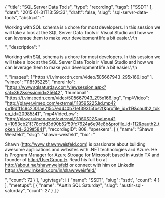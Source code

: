 {
  "title": "SQL Server Data Tools",
  "type": "recording",
  "tags": [
    "SSDT"
  ],
  "date": "2015-01-31T13:59:33",
  "draft": false,
  "slug": "sql-server-data-tools",
  "abstract": "<p>Working with SQL schema is a chore for most developers. In this session we will take a look at the SQL Server Data Tools in Visual Studio and how we can leverage them to make your development life a bit easier.\r\n</p>",
  "description": "<p>Working with SQL schema is a chore for most developers. In this session we will take a look at the SQL Server Data Tools in Visual Studio and how we can leverage them to make your development life a bit easier.\r\n</p>",
  "images": [
    "https://i.vimeocdn.com/video/505667943_295x166.jpg"
  ],
  "vimeo": "118595225",
  "moreinfo": "https://www.sqlsaturday.com/viewsession.aspx?sat=362&sessionid=25642",
  "thumbnail": "https://i.vimeocdn.com/video/505667943_295x166.jpg",
  "mp4Video": "http://player.vimeo.com/external/118595225.hd.mp4?s=19dff1c9c2001ae215c7ed440b71ef39315fbe2f&profile_id=119&oauth2_token_id=20985841",
  "mp4VideoLow": "http://player.vimeo.com/external/118595225.sd.mp4?s=1053cb21f378cfdd3d90b52f59fc7624a6e98e8b&profile_id=112&oauth2_token_id=20985841",
  "recordingID": 808,
  "speakers": [
    {
      "name": "Shawn Weisfeld",
      "slug": "shawn-weisfeld",
      "bio": "<p>Shawn (http://www.shawnweisfeld.com) is passionate about building awesome applications and websites with .NET technologies and Azure. He is Program Manager for Azure Stroage for Microsoft based in Austin TX and founder of http://UserGroup.tv. Read his full bio at http://about.me/shawnweisfeld or connect with him on LinkedIn https://www.linkedin.com/in/shawnweisfeld/</p>",
      "count": 72
    }
  ],
  "ugtvtags": [
    {
      "name": "SSDT",
      "slug": "ssdt",
      "count": 4
    }
  ],
  "meetups": [
    {
      "name": "Austin SQL Saturday",
      "slug": "austin-sql-saturday",
      "count": 27
    }
  ]
}